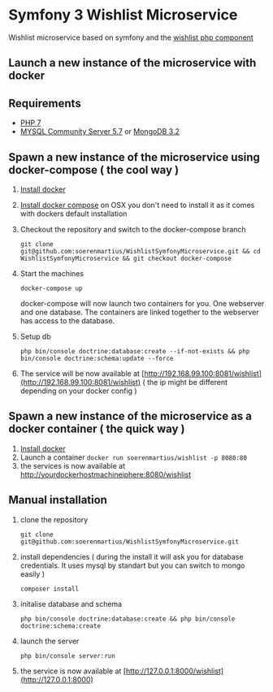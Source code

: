 Symfony 3 Wishlist Microservice 
===============================

Wishlist microservice based on symfony and the [wishlist php component](https://github.com/soerenmartius/Wishlist)

Launch a new instance of the microservice with docker 
-----------------------------------------------------

Requirements
------------

- [PHP 7](http://php-osx.liip.ch/)
- [MYSQL Community Server 5.7](https://dev.mysql.com/downloads/mysql/5.6.html) or [MongoDB 3.2](https://www.mongodb.org/)


Spawn a new instance of the microservice using docker-compose ( the cool way )
------------------------------------------------------------------------------
1. [Install docker](https://docs.docker.com/engine/installation/)

2. [Install docker compose](https://docs.docker.com/compose/install/) on OSX you don't need to install it as it comes with dockers default installation

3. Checkout the repository and switch to the docker-compose branch
    ```
    git clone git@github.com:soerenmartius/WishlistSymfonyMicroservice.git && cd WishlistSymfonyMicroservice && git checkout docker-compose
    ```
    
4. Start the machines
    ```
    docker-compose up
    ```
   docker-compose will now launch two containers for you. One webserver and one database. The containers are linked together to the webserver has access to the database.
   
5. Setup db
    ```
    php bin/console doctrine:database:create --if-not-exists && php bin/console doctrine:schema:update --force 
    ```
            
6. The service will be now available at [http://192.168.99.100:8081/wishlist](http://192.168.99.100:8081/wishlist) ( the ip might be different depending on your docker config )



Spawn a new instance of the microservice as a docker container ( the quick way )
-------------------------------------------------------------------------------

1. [Install docker](https://docs.docker.com/engine/installation/)
2. Launch a container ```
                        docker run soerenmartius/wishlist -p 8080:80
                      ```
3. the services is now available at [http://yourdockerhostmachineiphere:8080/wishlist](http://yourdockerhostmachineiphere:8080/wishlist)

Manual installation
-------------------

1. clone the repository
    ```
    git clone git@github.com:soerenmartius/WishlistSymfonyMicroservice.git
    ```
    
2. install dependencies ( during the install it will ask you for database credentials. It uses mysql by standart but you can switch to mongo easily )
    ```
    composer install
    ```
    
3. initalise database and schema
    ```
    php bin/console doctrine:database:create && php bin/console doctrine:schema:create
    ```
    
4. launch the server
    ```
    php bin/console server:run
    ```
    
5. the service is now available at [http://127.0.0.1:8000/wishlist](http://127.0.0.1:8000)
